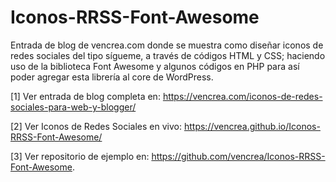 # Iconos-RRSS-Font-Awesome
Entrada de blog de vencrea.com donde se muestra como diseñar iconos de redes sociales del tipo sígueme, a través de códigos HTML y CSS; haciendo uso de la biblioteca Font Awesome y algunos códigos en PHP para así poder agregar esta librería al core de WordPress.

[1] Ver entrada de blog completa en: https://vencrea.com/iconos-de-redes-sociales-para-web-y-blogger/

[2] Ver Iconos de Redes Sociales en vivo: https://vencrea.github.io/Iconos-RRSS-Font-Awesome/

[3] Ver repositorio de ejemplo en: https://github.com/vencrea/Iconos-RRSS-Font-Awesome.
